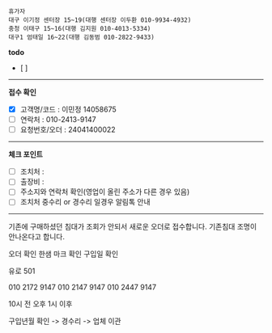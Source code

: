 ```
휴가자
대구 이기정 센터장 15~19(대행 센터장 이두환 010-9934-4932)
충청 이태구 15~16(대행 김지원 010-4013-5334)
대구1 엄태일 16~22(대행 김동범 010-2822-9433)
```

**todo**
- [ ] 
---
**접수 확인**
- [x] 고객명/코드 : 이민정 14058675
- [ ] 연락처 : 010-2413-9147
- [ ] 요청번호/오더 : 24041400022 
---
**체크 포인트**
- [ ] 조치처 : 
- [ ] 출장비 : 
- [ ] 주소지와 연락처 확인(영업이 올린 주소가 다른 경우 있음)
- [ ] 조치처 중수리 or 경수리 일경우 알림톡 안내
---
기존에 구매하셨던 침대가 조회가 안되서 새로운 오더로 접수합니다. 기존침대 조명이 안나온다고 합니다.

오더 확인
한샘 마크 확인
구입일 확인

유로 501 

010 2172 9147
010 2147 9147
010 2447 9147

10시 전
오후 1시 이후

구입년월 확인 -> 경수리 -> 업체 이관

